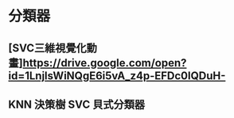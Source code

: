 # 分類器
## [SVC三維視覺化動畫]https://drive.google.com/open?id=1LnjlsWiNQgE6i5vA_z4p-EFDc0lQDuH-
## KNN 決策樹 SVC 貝式分類器
